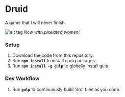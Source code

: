 # Druid
A game that I will never finish.

![alt tag](https://raw.github.com/ryannhg/druid/master/screenshots/druid-v3.png)
_Now with pixelated women!_

### Setup
1. Download the code from this repository.
2. Run **`npm install`** to install npm packages.
3. Run **`npm install -g gulp`** to globally install gulp.

### Dev Workflow
1. Run **`gulp`** to continuously build 'src' files as you code.
